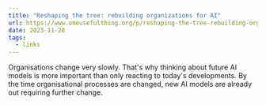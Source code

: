 ```yaml
---
title: "Reshaping the tree: rebuilding organizations for AI"
url: https://www.oneusefulthing.org/p/reshaping-the-tree-rebuilding-organizations
date: 2023-11-28
tags:
  - links
---
```


Organisations change very slowly. That's why thinking about future AI models is more important than only reacting to today's developments. By the time organisational processes are changed, new AI models are already out requiring further change.

